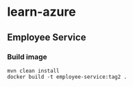 # learn-azure

## Employee Service

### Build image
```
mvn clean install
docker build -t employee-service:tag2 .
```